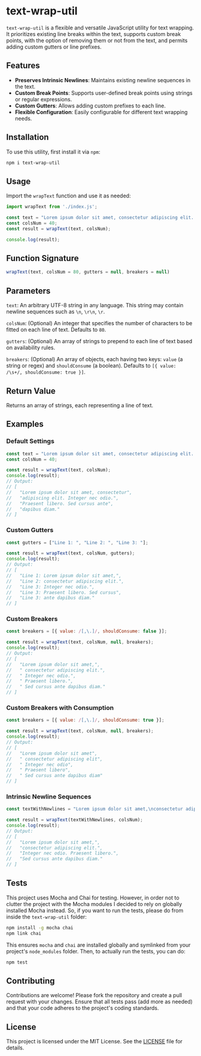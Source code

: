 # text-wrap-util

`text-wrap-util` is a flexible and versatile JavaScript utility for text wrapping. It prioritizes existing line breaks within the text, supports custom break points, with the option of removing them or not from the text, and permits adding custom gutters or line prefixes.

## Features

- **Preserves Intrinsic Newlines**: Maintains existing newline sequences in the text.
- **Custom Break Points**: Supports user-defined break points using strings or regular expressions.
- **Custom Gutters**: Allows adding custom prefixes to each line.
- **Flexible Configuration**: Easily configurable for different text wrapping needs.

## Installation

To use this utility, first install it via `npm`:

```bash
npm i text-wrap-util
```

## Usage
Import the `wrapText` function and use it as needed:

```javascript
import wrapText from './index.js';

const text = "Lorem ipsum dolor sit amet, consectetur adipiscing elit. Integer nec odio. Praesent libero. Sed cursus ante dapibus diam.";
const colsNum = 40;
const result = wrapText(text, colsNum);

console.log(result);
```

## Function Signature
```javascript
wrapText(text, colsNum = 80, gutters = null, breakers = null)
```

## Parameters
`text`: An arbitrary UTF-8 string in any language. This string may contain newline sequences such as `\n`, `\r\n`, `\r`.

`colsNum`: (Optional) An integer that specifies the number of characters to be fitted on each line of text. Defaults to `80`.

`gutters`: (Optional) An array of strings to prepend to each line of text based on availability rules.

`breakers`: (Optional) An array of objects, each having two keys: `value` (a string or regex) and `shouldConsume` (a boolean). Defaults to `[{ value: /\s+/, shouldConsume: true }]`.

## Return Value
Returns an array of strings, each representing a line of text.

## Examples
### Default Settings
```javascript
const text = "Lorem ipsum dolor sit amet, consectetur adipiscing elit. Integer nec odio. Praesent libero. Sed cursus ante dapibus diam.";
const colsNum = 40;

const result = wrapText(text, colsNum);
console.log(result);
// Output:
// [
//   "Lorem ipsum dolor sit amet, consectetur",
//   "adipiscing elit. Integer nec odio.",
//   "Praesent libero. Sed cursus ante",
//   "dapibus diam."
// ]
```

### Custom Gutters
```javascript
const gutters = ["Line 1: ", "Line 2: ", "Line 3: "];

const result = wrapText(text, colsNum, gutters);
console.log(result);
// Output:
// [
//   "Line 1: Lorem ipsum dolor sit amet,",
//   "Line 2: consectetur adipiscing elit.",
//   "Line 3: Integer nec odio.",
//   "Line 3: Praesent libero. Sed cursus",
//   "Line 3: ante dapibus diam."
// ]
```
### Custom Breakers
```javascript
const breakers = [{ value: /[,\.]/, shouldConsume: false }];

const result = wrapText(text, colsNum, null, breakers);
console.log(result);
// Output:
// [
//   "Lorem ipsum dolor sit amet,",
//   " consectetur adipiscing elit.",
//   " Integer nec odio.",
//   " Praesent libero.",
//   " Sed cursus ante dapibus diam."
// ]
```
### Custom Breakers with Consumption
```javascript
const breakers = [{ value: /[,\.]/, shouldConsume: true }];

const result = wrapText(text, colsNum, null, breakers);
console.log(result);
// Output:
// [
//   "Lorem ipsum dolor sit amet",
//   " consectetur adipiscing elit",
//   " Integer nec odio",
//   " Praesent libero",
//   " Sed cursus ante dapibus diam"
// ]
```

### Intrinsic Newline Sequences
```javascript
const textWithNewlines = "Lorem ipsum dolor sit amet,\nconsectetur adipiscing elit.\nInteger nec odio. Praesent libero.\nSed cursus ante dapibus diam.";

const result = wrapText(textWithNewlines, colsNum);
console.log(result);
// Output:
// [
//   "Lorem ipsum dolor sit amet,",
//   "consectetur adipiscing elit.",
//   "Integer nec odio. Praesent libero.",
//   "Sed cursus ante dapibus diam."
// ]
```

## Tests
This project uses Mocha and Chai for testing. However, in order not to clutter the project with the Mocha modules I decided to rely on globally installed Mocha instead. So, if you want to run the tests, please do from inside the `text-wrap-util` folder:

```bash
npm install -g mocha chai
npm link chai
``` 
This ensures `mocha` and `chai` are installed globally and symlinked from your project's `node_modules` folder. Then, to actually run the tests, you can do:
```bash
npm test
```

## Contributing
Contributions are welcome! Please fork the repository and create a pull request with your changes. Ensure that all tests pass (add more as needed) and that your code adheres to the project's coding standards.

## License
This project is licensed under the MIT License. See the [LICENSE](LICENSE) file for details.
